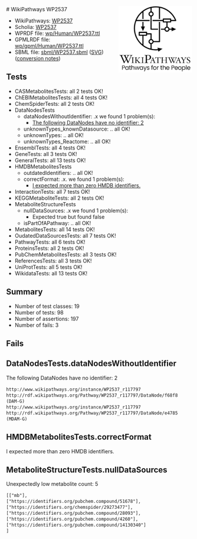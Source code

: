 <img style="float: right; width: 200px" src="../logo.png" />
# WikiPathways WP2537

* WikiPathways: [WP2537](https://identifiers.org/wikipathways:WP2537)
* Scholia: [WP2537](https://scholia.toolforge.org/wikipathways/WP2537)
* WPRDF file: [wp/Human/WP2537.ttl](../wp/Human/WP2537.ttl)
* GPMLRDF file: [wp/gpml/Human/WP2537.ttl](../wp/gpml/Human/WP2537.ttl)
* SBML file: [sbml/WP2537.sbml](../sbml/WP2537.sbml) ([SVG](../sbml/WP2537.svg)) ([conversion notes](../sbml/WP2537.txt))

## Tests
* CASMetabolitesTests: all 2 tests OK!
* ChEBIMetabolitesTests: all 4 tests OK!
* ChemSpiderTests: all 2 tests OK!
* DataNodesTests
    * dataNodesWithoutIdentifier: .x we found 1 problem(s):
        * [The following DataNodes have no identifier: 2](#d2d32fa1)
    * unknownTypes_knownDatasource: .. all OK!
    * unknownTypes: .. all OK!
    * unknownTypes_Reactome: .. all OK!
* EnsemblTests: all 4 tests OK!
* GeneTests: all 3 tests OK!
* GeneralTests: all 13 tests OK!
* HMDBMetabolitesTests
    * outdatedIdentifiers: .. all OK!
    * correctFormat: .x. we found 1 problem(s):
        * [I expected more than zero HMDB identifiers.](#ad154c1e)
* InteractionTests: all 7 tests OK!
* KEGGMetaboliteTests: all 2 tests OK!
* MetaboliteStructureTests
    * nullDataSources: .x we found 1 problem(s):
        * Expected true but found false
    * isPartOfAPathway: .. all OK!
* MetabolitesTests: all 14 tests OK!
* OudatedDataSourcesTests: all 7 tests OK!
* PathwayTests: all 6 tests OK!
* ProteinsTests: all 2 tests OK!
* PubChemMetabolitesTests: all 3 tests OK!
* ReferencesTests: all 3 tests OK!
* UniProtTests: all 5 tests OK!
* WikidataTests: all 13 tests OK!


## Summary

* Number of test classes: 19
* Number of tests: 98
* Number of assertions: 197
* Number of fails: 3

## Fails

<a name="d2d32fa1" />

## DataNodesTests.dataNodesWithoutIdentifier

The following DataNodes have no identifier: 2
```
http://www.wikipathways.org/instance/WP2537_r117797 http://rdf.wikipathways.org/Pathway/WP2537_r117797/DataNode/f68f8 (DAM-G)
http://www.wikipathways.org/instance/WP2537_r117797 http://rdf.wikipathways.org/Pathway/WP2537_r117797/DataNode/e4785 (MDAM-G)
```

<a name="ad154c1e" />

## HMDBMetabolitesTests.correctFormat

I expected more than zero HMDB identifiers.
<a name="d325af8b" />

## MetaboliteStructureTests.nullDataSources

Unexpectedly low metabolite count: 5
```
[["mb"],
["https://identifiers.org/pubchem.compound/51678"],
["https://identifiers.org/chemspider/29273477"],
["https://identifiers.org/pubchem.compound/28093"],
["https://identifiers.org/pubchem.compound/4260"],
["https://identifiers.org/pubchem.compound/14130340"]
]
```

